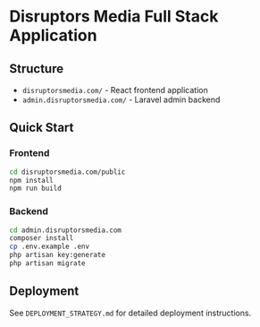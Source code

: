 # Disruptors Media Full Stack Application

## Structure
- `disruptorsmedia.com/` - React frontend application
- `admin.disruptorsmedia.com/` - Laravel admin backend

## Quick Start

### Frontend
```bash
cd disruptorsmedia.com/public
npm install
npm run build
```

### Backend
```bash
cd admin.disruptorsmedia.com
composer install
cp .env.example .env
php artisan key:generate
php artisan migrate
```

## Deployment
See `DEPLOYMENT_STRATEGY.md` for detailed deployment instructions.
